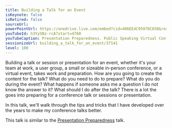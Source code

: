 ```yaml
---
title: Building a Talk for an Event
isKeynote: false
isRetired: false
sourceUrl:
powerPointUrl: https://onedrive.live.com/embed?cid=406EE4C95978C038&resid=406EE4C95978C038%2177860&authkey=AGbN0H8VtTxkbvE&em=2
youTubeId: h3YySNz-rcA?start=4760
youTubeCaption: Presentation Preparedness. Public Speaking Virtual Conference
sessionizeUrl: building_a_talk_for_an_event/37141
level: 100
---
```


Building a talk or session or presentation for an event, whether it's your team at work, a user group, a small or sizeable in-person conference, or a virtual event, takes work and preparation.  How are you going to create the content for the talk?  What do you need to do to prepare? What do you do during the event? What happens if someone asks me a question I do not know the answer to it? What should I do after the talk? There is a lot the goes into preparing for a conference talk or sessions or presentation.

In this talk, we'll walk through the tips and tricks that I have developed over the years to make my conference talks better.

This talk is similar to the [Presentation Preparedness](presentation-preparedness.md) talk.
